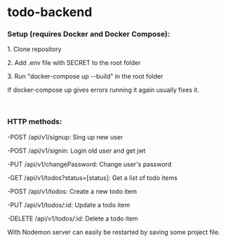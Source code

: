 # todo-backend

<h3>Setup (requires Docker and Docker Compose):</h3>

<p>1. Clone repository</p>

<p>2. Add .env file with SECRET to the root folder</p>

<p>3. Run "docker-compose up --build" in the root folder</p>

<p>If docker-compose up gives errors running it again usually fixes it.</p>
<br/>

<h3>HTTP methods:</h3>

<p>-POST /api/v1/signup: Sing up new user</p>

<p>-POST /api/v1/signin: Login old user and get jwt</p>

<p>-PUT /api/v1/changePassword: Change user's password</p>

<p>-GET /api/v1/todos?status=[status]: Get a list of todo items</p>

<p>-POST /api/v1/todos: Create a new todo item</p>

<p>-PUT /api/v1/todos/:<zero-width space>id: Update a todo item</p>

<p>-DELETE /api/v1/todos/:<zero-width space>id: Delete a todo item</p>

<p>With Nodemon server can easily be restarted by saving some project file.</p>
